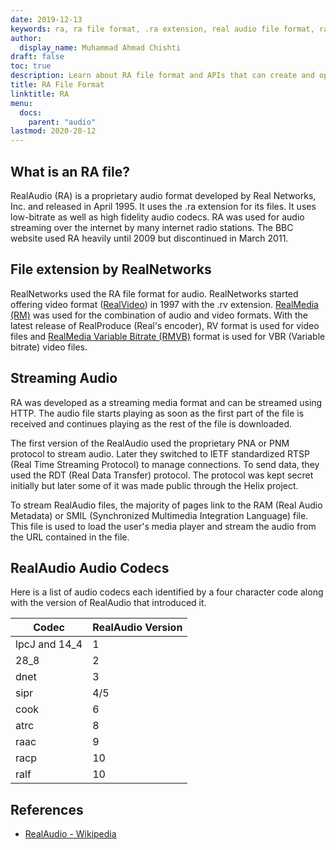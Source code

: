 ```yaml
---
date: 2019-12-13
keywords: ra, ra file format, .ra extension, real audio file format, ra audio format, RealAudio file format
author:
  display_name: Muhammad Ahmad Chishti
draft: false
toc: true
description: Learn about RA file format and APIs that can create and open RA files.
title: RA File Format
linktitle: RA
menu:
  docs:
    parent: "audio"
lastmod: 2020-28-12
---
```


## What is an RA file? ##

RealAudio (RA) is a proprietary audio format developed by Real Networks, Inc. and released in April 1995. It uses the .ra extension for its files. It uses low-bitrate as well as high fidelity audio codecs. RA was used for audio streaming over the internet by many internet radio stations. The BBC website used RA heavily until 2009 but discontinued in March 2011.

## File extension by RealNetworks ##

RealNetworks used the RA file format for audio. RealNetworks started offering video format ([RealVideo](/video/rv/)) in 1997 with the .rv extension. [RealMedia (RM)](/video/rm/) was used for the combination of audio and video formats. With the latest release of RealProduce (Real's encoder), RV format is used for video files and [RealMedia Variable Bitrate (RMVB)](/video/rmvb/) format is used for VBR (Variable bitrate) video files.

## Streaming Audio ##

RA was developed as a streaming media format and can be streamed using HTTP. The audio file starts playing as soon as the first part of the file is received and continues playing as the rest of the file is downloaded.

The first version of the RealAudio used the proprietary PNA or PNM protocol to stream audio. Later they switched to IETF standardized RTSP (Real Time Streaming Protocol) to manage connections. To send data, they used the RDT (Real Data Transfer) protocol. The protocol was kept secret initially but later some of it was made public through the Helix project.

To stream RealAudio files, the majority of pages link to the RAM (Real Audio Metadata) or SMIL (Synchronized Multimedia Integration Language) file. This file is used to load the user's media player and stream the audio from the URL contained in the file.

## RealAudio Audio Codecs ##

Here is a list of audio codecs each identified by a four character code along with the version of RealAudio that introduced it.

|Codec|RealAudio Version|
|---|---|
|lpcJ and 14_4|1|
|28_8|2|
|dnet|3|
|sipr|4/5|
|cook|6|
|atrc|8|
|raac|9|
|racp|10|
|ralf|10|

## References ##

- [RealAudio - Wikipedia](https://en.wikipedia.org/wiki/RealAudio)
